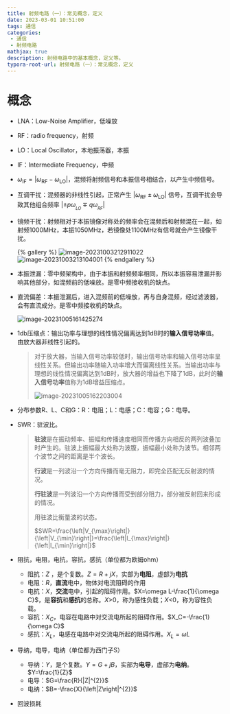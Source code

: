 ```yaml
---
title: 射频电路（一）：常见概念，定义
date: 2023-03-01 10:51:00
tags: 通信
categories:
 - 通信
 - 射频电路
mathjax: true
description: 射频电路中的基本概念，定义等。
typora-root-url: 射频电路（一）：常见概念，定义
---
```


# 概念

- LNA：Low-Noise Amplifier，低噪放

- RF：radio frequency，射频

- LO：Local Oscillator，本地振荡器，本振

- IF：Intermediate Frequency，中频

- $\omega_{\mathrm{IF}}=|\omega_{\mathrm{RF}}-\omega_{\mathrm{LO}}|$，混频将射频信号和本振信号相结合，以产生中频信号。

- 互调干扰：混频器的非线性引起，正常产生 $|\omega_{\mathrm{RF}}\pm \omega_{\mathrm{LO}}|$ 信号，互调干扰会导致其他组合频率 $|\pm p\omega_{_{LO}}\mp q\omega_{_{RF}}|$

- 镜频干扰：射频相对于本振镜像对称处的频率会在混频后和射频混在一起，如射频1000MHz，本振1050MHz，若镜像处1100MHz有信号就会产生镜像干扰。

  {% gallery %}
  ![image-20231003212911022](image-20231003212911022.png)
  ![image-20231003213104001](image-20231003213104001.png)
  {% endgallery %}
  
- 本振泄漏：零中频架构中，由于本振和射频频率相同，所以本振容易泄漏并影响其他部分，如混频前的低噪放。是零中频接收机的缺点。

- 直流偏差：本振泄漏后，进入混频前的低噪放，再与自身混频，经过滤波器，会有直流成分。是零中频接收机的缺点。

  ![image-20231005161425274](image-20231005161425274.png)

- 1db压缩点：输出功率与理想的线性情况偏离达到1dB时的**输入信号功率**值。由放大器非线性引起的。

  > 对于放大器，当输入信号功率较低时，输出信号功率和输入信号功率呈线性关系。但输出功率随输入功率增大而偏离线性关系。当输出功率与理想的线性情况偏离达到1dB时，放大器的增益也下降了1dB，此时的**输入信号功率**值称为1dB增益压缩点。
  >
  > ![image-20231005162203004](image-20231005162203004.png)
  
  
  
- 分布参数R、L、C和G：R：电阻；L：电感；C：电容；G：电导。

- SWR：驻波比。

  > **驻波**是在振动频率、振幅和传播速度相同而传播方向相反的两列波叠加时产生的。驻波上振幅最大处称为波腹，振幅最小处称为波节。相邻两个波节之间的距离是半个波长。
  >
  > **行波**是一列波沿一个方向传播而毫无阻力，即完全匹配无反射波的情况。
  >
  > **行驻波**是一列波沿一个方向传播而受到部分阻力，部分被反射回来形成的情况。
  >
  > 用驻波比衡量波的状态。
  >
  > $SWR=\frac{\left|V_{\max}\right|}{\left|V_{\min}\right|}=\frac{\left|I_{\max}\right|}{\left|I_{\min}\right|}$

- 阻抗，电阻，电抗，容抗，感抗（单位都为欧姆ohm）
  - 阻抗：$Z$ ，是个复数。$Z=R+jX$，实部为**电阻**，虚部为**电抗**
  - 电阻：$R$，**直流**电中，物体对电流阻碍的作用
  - 电抗：$X$，**交流**电中，引起的阻碍作用。$X=\omega L-\frac{1}{\omega C}$，是**容抗**和**感抗**的总称。$X$>0，称为感性负载；$X$<0，称为容性负载。
  - 容抗：$X_C$，电容在电路中对交流电所起的阻碍作用。$X_C=-\frac{1}{\omega C}$
  - 感抗：$X_L$，电感在电路中对交流电所起的阻碍作用。$X_L=\omega L$
  
- 导纳，电导，电纳（单位都为西门子S）

  - 导纳：$Y$，是个复数。$Y=G+jB$，实部为**电导**，虚部为**电纳**。$Y=\frac{1}{Z}$
  - 电导：$G=\frac{R}{|Z|^{2}}$
  - 电纳：$B=-\frac{X}{\left|Z\right|^{2}}$
  
- 回波损耗
